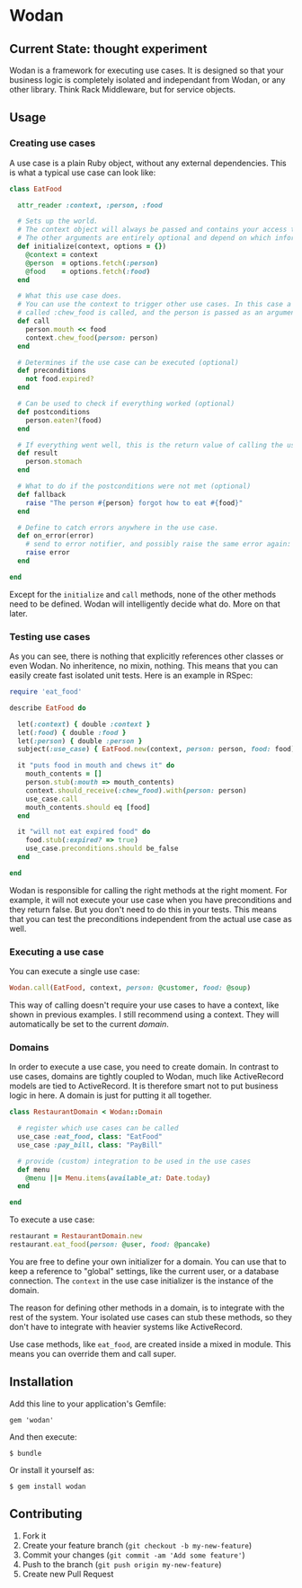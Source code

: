 # Wodan

## Current State: thought experiment

Wodan is a framework for executing use cases. It is designed so that your
business logic is completely isolated and independant from Wodan, or any other
library. Think Rack Middleware, but for service objects.

## Usage

### Creating use cases

A use case is a plain Ruby object, without any external dependencies. This is
what a typical use case can look like:

``` ruby
class EatFood

  attr_reader :context, :person, :food

  # Sets up the world.
  # The context object will always be passed and contains your access to other use cases.
  # The other arguments are entirely optional and depend on which information you need for the use case.
  def initialize(context, options = {})
    @context = context
    @person  = options.fetch(:person)
    @food    = options.fetch(:food)
  end

  # What this use case does.
  # You can use the context to trigger other use cases. In this case a use case
  # called :chew_food is called, and the person is passed as an argument.
  def call
    person.mouth << food
    context.chew_food(person: person)
  end

  # Determines if the use case can be executed (optional)
  def preconditions
    not food.expired?
  end

  # Can be used to check if everything worked (optional)
  def postconditions
    person.eaten?(food)
  end

  # If everything went well, this is the return value of calling the use case (optional)
  def result
    person.stomach
  end

  # What to do if the postconditions were not met (optional)
  def fallback
    raise "The person #{person} forgot how to eat #{food}"
  end

  # Define to catch errors anywhere in the use case.
  def on_error(error)
    # send to error notifier, and possibly raise the same error again:
    raise error
  end

end
```

Except for the `initialize` and `call` methods, none of the other methods need
to be defined. Wodan will intelligently decide what do. More on that later.

### Testing use cases

As you can see, there is nothing that explicitly references other classes or
even Wodan. No inheritence, no mixin, nothing. This means that you can easily
create fast isolated unit tests. Here is an example in RSpec:

``` ruby
require 'eat_food'

describe EatFood do

  let(:context) { double :context }
  let(:food) { double :food }
  let(:person) { double :person }
  subject(:use_case) { EatFood.new(context, person: person, food: food) }

  it "puts food in mouth and chews it" do
    mouth_contents = []
    person.stub(:mouth => mouth_contents)
    context.should_receive(:chew_food).with(person: person)
    use_case.call
    mouth_contents.should eq [food]
  end

  it "will not eat expired food" do
    food.stub(:expired? => true)
    use_case.preconditions.should be_false
  end

end
```

Wodan is responsible for calling the right methods at the right moment. For
example, it will not execute your use case when you have preconditions and they
return false. But you don't need to do this in your tests. This means that you
can test the preconditions independent from the actual use case as well.

### Executing a use case

You can execute a single use case:

``` ruby
Wodan.call(EatFood, context, person: @customer, food: @soup)
```

This way of calling doesn't require your use cases to have a context, like
shown in previous examples. I still recommend using a context. They will
automatically be set to the current *domain*.

### Domains

In order to execute a use case, you need to create domain. In contrast to use
cases, domains are tightly coupled to Wodan, much like ActiveRecord models are
tied to ActiveRecord. It is therefore smart not to put business logic in here.
A domain is just for putting it all together.

``` ruby
class RestaurantDomain < Wodan::Domain

  # register which use cases can be called
  use_case :eat_food, class: "EatFood"
  use_case :pay_bill, class: "PayBill"

  # provide (custom) integration to be used in the use cases
  def menu
    @menu ||= Menu.items(available_at: Date.today)
  end

end
```

To execute a use case:

``` ruby
restaurant = RestaurantDomain.new
restaurant.eat_food(person: @user, food: @pancake)
```

You are free to define your own initializer for a domain. You can use that to
keep a reference to "global" settings, like the current user, or a database
connection. The `context` in the use case initializer is the instance of the
domain.

The reason for defining other methods in a domain, is to integrate with the
rest of the system. Your isolated use cases can stub these methods, so they
don't have to integrate with heavier systems like ActiveRecord.

Use case methods, like `eat_food`, are created inside a mixed in module.
This means you can override them and call super.

## Installation

Add this line to your application's Gemfile:

    gem 'wodan'

And then execute:

    $ bundle

Or install it yourself as:

    $ gem install wodan

## Contributing

1. Fork it
2. Create your feature branch (`git checkout -b my-new-feature`)
3. Commit your changes (`git commit -am 'Add some feature'`)
4. Push to the branch (`git push origin my-new-feature`)
5. Create new Pull Request
